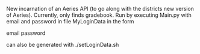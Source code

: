 New incarnation of an Aeries API (to go along with the districts new version of Aeries). Currently, only finds gradebook. Run by executing Main.py with email and password in file MyLoginData in the form

email
password

can also be generated with ./setLoginData.sh
